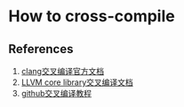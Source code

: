 # How to cross-compile  

## References  
1. [clang交叉编译官方文档](https://clang.llvm.org/docs/CrossCompilation.html)
2. [LLVM core library交叉编译文档](https://getting-started-with-llvm-core-libraries-zh-cn.readthedocs.io/zh-cn/latest/ch08.html)  
3. [github交叉编译教程](https://github.com/tuoxie007/play_with_llvm/blob/master/ch03.md)